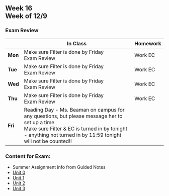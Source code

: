## Week 16 <br>Week of 12/9

### Exam Review

  |       |In Class               |Homework   |
  |-------|---------              |---------  |
  |**Mon**|Make sure Filter is done by Friday<br>Exam Review |Work EC |
  |**Tue**|Make sure Filter is done by Friday<br>Exam Review |Work EC |
  |**Wed**|Make sure Filter is done by Friday<br>Exam Review |Work EC |
  |**Thu**|Make sure Filter is done by Friday<br>Exam Review |Work EC |
  |**Fri**|Reading Day - Ms. Beaman on campus for any questions, but please message her to set up a time<br>Make sure Filter & EC is turned in by tonight - anything not turned in by 11:59 tonight will not be counted!! | |


### Content for Exam:

* Summer Assignment info from Guided Notes
* [Unit 0](/apcsp/curriculum/0)
* [Unit 1](/apcsp/curriculum/1)
* [Unit 2](/apcsp/curriculum/2) 
* [Unit 3](/apcsp/curriculum/3) 

<meta http-equiv="refresh" content="300"/>